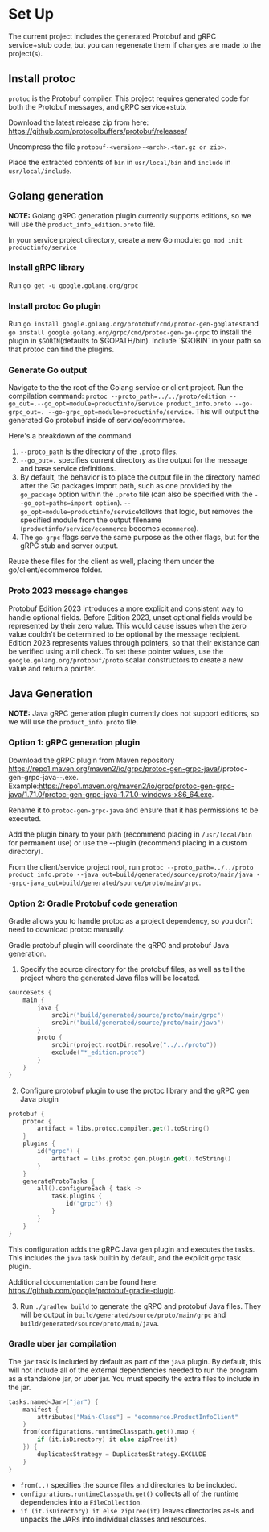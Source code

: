 # Set Up

The current project includes the generated Protobuf and gRPC service+stub code, but you can regenerate them if changes are made to the project(s).

## Install protoc
`protoc` is the Protobuf compiler. This project requires generated code for both the Protobuf messages, and gRPC service+stub.

Download the latest release zip from here: https://github.com/protocolbuffers/protobuf/releases/

Uncompress the file `protobuf-<version>-<arch>.<tar.gz or zip>`.

Place the extracted contents of `bin` in `usr/local/bin` and `include` in `usr/local/include`.

## Golang generation

**NOTE:** Golang gRPC generation plugin currently supports editions, so we will use the `product_info_edition.proto` file.

In your service project directory, create a new Go module: `go mod init productinfo/service`

### Install gRPC library

Run `go get -u google.golang.org/grpc`

### Install protoc Go plugin

Run `go install google.golang.org/protobuf/cmd/protoc-gen-go@latest`and `go install google.golang.org/grpc/cmd/protoc-gen-go-grpc` to install the plugin in `$GOBIN`(defaults to $GOPATH/bin). Include `$GOBIN` in your path so that protoc can find the plugins.

### Generate Go output

Navigate to the the root of the Golang service or client project. Run the compilation command: `protoc --proto_path=../../proto/edition --go_out=.--go_opt=module=productinfo/service product_info.proto --go-grpc_out=. --go-grpc_opt=module=productinfo/service`. This will output the generated Go protobuf inside of service/ecommerce.

Here's a breakdown of the command
1. `--proto_path` is the directory of the `.proto` files.
2. `--go_out=.` specifies current directory as the output for the message and base service definitions.
3. By default, the behavior is to place the output file in the directory named after the Go packages import path, such as one provided by the `go_package` option within the `.proto` file (can also be specified with the `--go_opt=paths=import option`). `--go_opt=module=productinfo/service`follows that logic, but removes the specified module from the output filename (`productinfo/service/ecommerce` becomes `ecommerce`).
4. The `go-grpc` flags serve the same purpose as the other flags, but for the gRPC stub and server output.

Reuse these files for the client as well, placing them under the go/client/ecommerce folder.

### Proto 2023 message changes

Protobuf Edition 2023 introduces a more explicit and consistent way to handle optional fields. Before Edition 2023, unset optional fields would be represented by their zero value. This would cause issues when the zero value couldn't be determined to be optional by the message recipient. Edition 2023 represents values through pointers, so that their existance can be verified using a nil check. To set these pointer values, use the `google.golang.org/protobuf/proto` scalar constructors to create a new value and return a pointer.

## Java Generation

**NOTE:** Java gRPC generation plugin currently does not support editions, so we will use the `product_info.proto` file.

### Option 1: gRPC generation plugin
Download the gRPC plugin from Maven repository https://repo1.maven.org/maven2/io/grpc/protoc-gen-grpc-java/<version>/protoc-gen-grpc-java-<version>-<os-arch>.exe.
Example:https://repo1.maven.org/maven2/io/grpc/protoc-gen-grpc-java/1.71.0/protoc-gen-grpc-java-1.71.0-windows-x86_64.exe.

Rename it to `protoc-gen-grpc-java` and ensure that it has permissions to be executed.

Add the plugin binary to your path (recommend placing in `/usr/local/bin` for permanent use) or use the --plugin (recommend placing in a custom directory).

From the client/service project root, run `protoc --proto_path=../../proto product_info.proto --java_out=build/generated/source/proto/main/java --grpc-java_out=build/generated/source/proto/main/grpc`.

### Option 2: Gradle Protobuf code generation
Gradle allows you to handle protoc as a project dependency, so you don't need to download protoc manually.

Gradle protobuf plugin will coordinate the gRPC and protobuf Java generation.

1. Specify the source directory for the protobuf files, as well as tell the project where the generated Java files will be located.
```kotlin
sourceSets {
    main {
        java {
            srcDir("build/generated/source/proto/main/grpc")
            srcDir("build/generated/source/proto/main/java")
        }
        proto {
            srcDir(project.rootDir.resolve("../../proto"))
            exclude("*_edition.proto")
        }
    }
}
```
2. Configure protobuf plugin to use the protoc library and the gRPC gen Java plugin
```kotlin
protobuf {
    protoc {
        artifact = libs.protoc.compiler.get().toString()
    }
    plugins {
        id("grpc") {
            artifact = libs.protoc.gen.plugin.get().toString()
        }
    }
    generateProtoTasks {
        all().configureEach { task ->
            task.plugins {
                id("grpc") {}
            }
        }
    }
}
```
This configuration adds the gRPC Java gen plugin and executes the tasks. This includes the `java` task builtin by default, and the explicit `grpc` task plugin.

Additional documentation can be found here: https://github.com/google/protobuf-gradle-plugin.

3. Run `./gradlew build` to generate the gRPC and protobuf Java files. They will be output in `build/generated/source/proto/main/grpc` and `build/generated/source/proto/main/java`.

### Gradle uber jar compilation

The `jar` task is included by default as part of the `java` plugin. By default, this will not include all of the external dependencies needed to run the program as a standalone jar, or uber jar. You must specify the extra files to include in the jar.

```kotlin
tasks.named<Jar>("jar") {
    manifest {
        attributes["Main-Class"] = "ecommerce.ProductInfoClient"
    }
    from(configurations.runtimeClasspath.get().map {
        if (it.isDirectory) it else zipTree(it)
    }) {
        duplicatesStrategy = DuplicatesStrategy.EXCLUDE
    }
}
```
* `from(..)` specifies the source files and directories to be included.
* `configurations.runtimeClasspath.get()` collects all of the runtime dependencies into a `FileCollection`.
* `if (it.isDirectory) it else zipTree(it)` leaves directories as-is and unpacks the JARs into individual classes and resources.